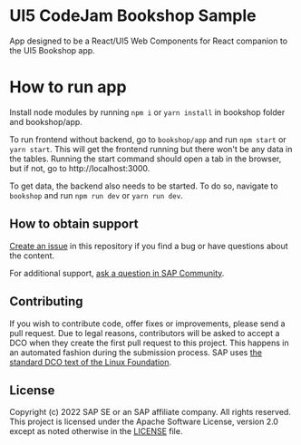 # UI5 CodeJam Bookshop Sample

App designed to be a React/UI5 Web Components for React companion to the UI5 Bookshop app.

# How to run app
Install node modules by running `npm i` or `yarn install` in bookshop folder and bookshop/app.

To run frontend without backend, go to `bookshop/app` and run `npm start` or `yarn start`. This will get the frontend running but there won't be any data in the tables. Running the start command should open a tab in the browser, but if not, go to http://localhost:3000.

To get data, the backend also needs to be started. To do so, navigate to `bookshop` and run `npm run dev` or `yarn run dev`.


## How to obtain support
[Create an issue](https://github.com/SAP-samples/<repository-name>/issues) in this repository if you find a bug or have questions about the content.

For additional support, [ask a question in SAP Community](https://answers.sap.com/questions/ask.html).

## Contributing
If you wish to contribute code, offer fixes or improvements, please send a pull request. Due to legal reasons, contributors will be asked to accept a DCO when they create the first pull request to this project. This happens in an automated fashion during the submission process. SAP uses [the standard DCO text of the Linux Foundation](https://developercertificate.org/).

## License
Copyright (c) 2022 SAP SE or an SAP affiliate company. All rights reserved. This project is licensed under the Apache Software License, version 2.0 except as noted otherwise in the [LICENSE](LICENSE) file.
